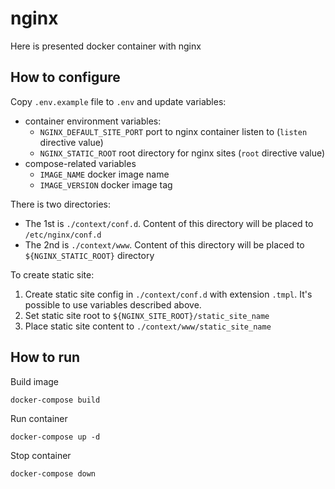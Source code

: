 # nginx

Here is presented docker container with nginx

## How to configure

Copy `.env.example` file to `.env` and update variables:
- container environment variables:
  - `NGINX_DEFAULT_SITE_PORT` port to nginx container listen to (`listen` directive value)
  - `NGINX_STATIC_ROOT` root directory for nginx sites (`root` directive value)
- compose-related variables
  - `IMAGE_NAME` docker image name
  - `IMAGE_VERSION` docker image tag

There is two directories:
- The 1st is `./context/conf.d`. Content of this directory will be placed to `/etc/nginx/conf.d`
- The 2nd is `./context/www`. Content of this directory will be placed to `${NGINX_STATIC_ROOT}` directory

To create static site:
1. Create static site config in `./context/conf.d` with extension `.tmpl`. It's possible to use variables described above.
2. Set static site root to `${NGINX_SITE_ROOT}/static_site_name`
3. Place static site content to `./context/www/static_site_name`

## How to run

Build image
```shell
docker-compose build
```

Run container
```shell
docker-compose up -d
```

Stop container
```shell
docker-compose down
```
